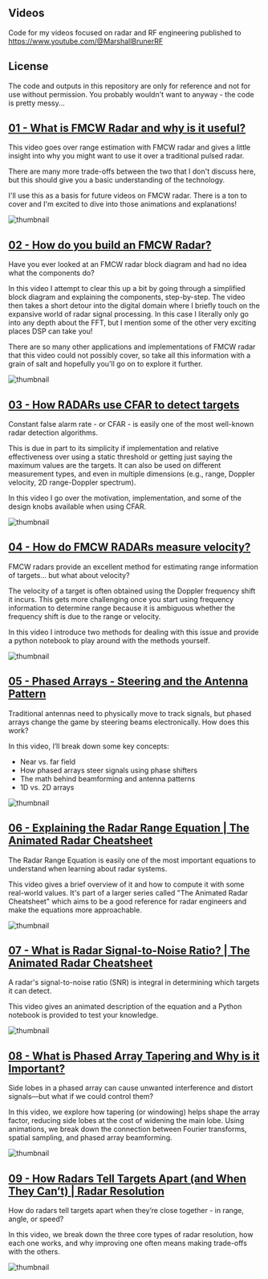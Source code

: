 ## Videos
Code for my videos focused on radar and RF engineering published to https://www.youtube.com/@MarshallBrunerRF

## License
The code and outputs in this repository are only for reference and not for use without permission. You probably wouldn't want to anyway - the code is pretty messy...

## [01 - What is FMCW Radar and why is it useful?](https://youtu.be/xUGWHGjCtII)

This video goes over range estimation with FMCW radar and gives a little insight into why you might want to use it over a traditional pulsed radar. 

There are many more trade-offs between the two that I don't discuss here, but this should give you a basic understanding of the technology. 

I'll use this as a basis for future videos on FMCW radar. There is a ton to cover and I'm excited to dive into those animations and explanations! 

![thumbnail](./01_fmcw/media/images/fmcw/thumbnails/comparison.png)

## [02 - How do you build an FMCW Radar?](https://youtu.be/MlcydOwmRIY)

Have you ever looked at an FMCW radar block diagram and had no idea what the components do? 

In this video I attempt to clear this up a bit by going through a simplified block diagram and explaining the components, step-by-step. The video then takes a short detour into the digital domain where I briefly touch on the expansive world of radar signal processing. In this case I literally only go into any depth about the FFT, but I mention some of the other very exciting places DSP can take you! 

There are so many other applications and implementations of FMCW radar that this video could not possibly cover, so take all this information with a grain of salt and hopefully you'll go on to explore it further. 

![thumbnail](./02_fmcw_implementation/media/images/fmcw_implementation/Thumbnail_Option_1.png)

## [03 - How RADARs use CFAR to detect targets](https://youtu.be/BEg29UuZk6c)

Constant false alarm rate - or CFAR - is easily one of the most well-known radar detection algorithms. 

This is due in part to its simplicity if implementation and relative effectiveness over using a static threshold or getting just saying the maximum values are the targets. It can also be used on different measurement types, and even in multiple dimensions (e.g., range, Doppler velocity, 2D range-Doppler spectrum).

In this video I go over the motivation, implementation, and some of the design knobs available when using CFAR.

![thumbnail](./03_cfar/media/images/cfar/thumbnails/Thumbnail_1.png)

## [04 - How do FMCW RADARs measure velocity?](https://youtu.be/G_tmNtP0gw8)

FMCW radars provide an excellent method for estimating range information of targets... but what about velocity? 

The velocity of a target is often obtained using the Doppler frequency shift it incurs. This gets more challenging once you start using frequency information to determine range because it is ambiguous whether the frequency shift is due to the range or velocity. 

In this video I introduce two methods for dealing with this issue and provide a python notebook to play around with the methods yourself.

![thumbnail](./04_fmcw_doppler/media/images/fmcw_doppler/thumbnails/Thumbnail_2.png)

## [05 - Phased Arrays - Steering and the Antenna Pattern](https://tinyurl.com/phased-array-part1-vid)

Traditional antennas need to physically move to track signals, but phased arrays change the game by steering beams electronically. How does this work? 

In this video, I’ll break down some key concepts:
- Near vs. far field
- How phased arrays steer signals using phase shifters
- The math behind beamforming and antenna patterns  
- 1D vs. 2D arrays 

![thumbnail](./05_phased_array/media/images/phased_array/thumbnails/Thumbnail1.png)

## [06 - Explaining the Radar Range Equation | The Animated Radar Cheatsheet](https://youtu.be/UKbQcEZIKgc)

The Radar Range Equation is easily one of the most important equations to understand when learning about radar systems.

This video gives a brief overview of it and how to compute it with some real-world values. It's part of a larger series called "The Animated Radar Cheatsheet" which aims to be a good reference for radar engineers and make the equations more approachable.


![thumbnail](./06_radar_range_equation/media/images/radar_equation/thumbnails/Thumbnail_1.png)

## [07 - What is Radar Signal-to-Noise Ratio? | The Animated Radar Cheatsheet](https://youtu.be/e0M7FiU0NeI)

A radar's signal-to-noise ratio (SNR) is integral in determining which targets it can detect. 

This video gives an animated description of the equation and a Python notebook is provided to test your knowledge.

![thumbnail](./07_snr_equation/media/images/snr/Thumbnail2_ManimCE_v0.18.1.png)

## [08 - What is Phased Array Tapering and Why is it Important?](https://youtu.be/Gc4y4B27PDM)

Side lobes in a phased array can cause unwanted interference and distort signals—but what if we could control them? 

In this video, we explore how tapering (or windowing) helps shape the array factor, reducing side lobes at the cost of widening the main lobe. Using animations, we break down the connection between Fourier transforms, spatial sampling, and phased array beamforming.

![thumbnail](./08_beamforming/media/images/beamforming/Thumbnail_ManimCE_v0.18.1.png)

## [09 - How Radars Tell Targets Apart (and When They Can’t) | Radar Resolution](https://youtu.be/MmpPfQ8WoWk)

How do radars tell targets apart when they’re close together - in range, angle, or speed? 

In this video, we break down the three core types of radar resolution, how each one works, and why improving one often means making trade-offs with the others.

![thumbnail](./09_resolution/static/Resolution%20Thumbnail.png)